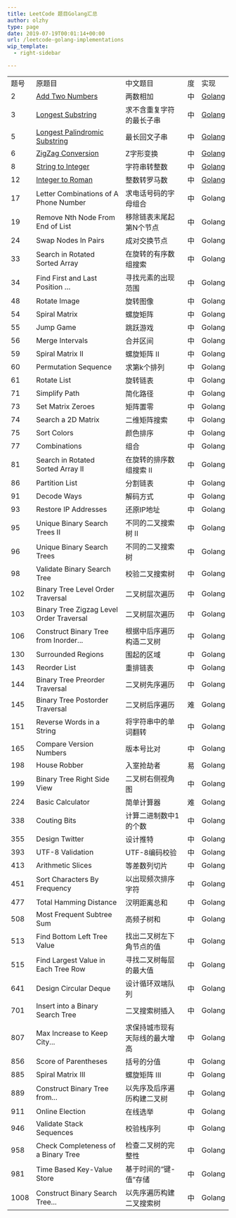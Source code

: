 ```yaml
---
title: LeetCode 题目Golang汇总
author: olzhy
type: page
date: 2019-07-19T00:01:14+00:00
url: /leetcode-golang-implementations
wip_template:
  - right-sidebar

---
```

||||||
|--- |--- |--- |--- |--- |
|题号|原题目|中文题目|度|实现|
|2|[Add Two Numbers](https://leetcode.com/problems/add-two-numbers/)|两数相加|中|[Golang](/posts/leetcode-add-two-numbers.html)|
|3|[Longest Substring](https://leetcode.com/problems/longest-substring-without-repeating-characters/)|求不含重复字符的最长子串|中|[Golang](/posts/leetcode-longest-substring-without-repeating-characters.html)|
|5|[Longest Palindromic Substring](https://leetcode.com/problems/longest-palindromic-substring/)|最长回文子串|中|[Golang](/posts/leetcode-longest-palindromic-substring.html)|
|6|[ZigZag Conversion](https://leetcode.com/problems/zigzag-conversion/)|Z字形变换|中|[Golang](/posts/leetcode-zigzag-conversion.html)|
|8|[String to Integer](https://leetcode.com/problems/string-to-integer-atoi/)|字符串转整数|中|[Golang](/posts/leetcode-string-to-integer.html)|
|12|[Integer to Roman](https://leetcode.com/problems/integer-to-roman/)|整数转罗马数|中|[Golang](/posts/leetcode-integer-to-roman.html)|
|17|Letter Combinations of A Phone Number|求电话号码的字母组合|中|Golang|
|19|Remove Nth Node From End of List|移除链表末尾起第N个节点|中|Golang|
|24|Swap Nodes In Pairs|成对交换节点|中|Golang|
|33|Search in Rotated Sorted Array|在旋转的有序数组搜索|中|Golang|
|34|Find First and Last Position …|寻找元素的出现范围|中|Golang|
|48|Rotate Image|旋转图像|中|Golang|
|54|Spiral Matrix|螺旋矩阵|中|Golang|
|55|Jump Game|跳跃游戏|中|Golang|
|56|Merge Intervals|合并区间|中|Golang|
|59|Spiral Matrix II|螺旋矩阵 II|中|Golang|
|60|Permutation Sequence|求第k个排列|中|Golang|
|61|Rotate List|旋转链表|中|Golang|
|71|Simplify Path|简化路径|中|Golang|
|73|Set Matrix Zeroes|矩阵置零|中|Golang|
|74|Search a 2D Matrix|二维矩阵搜索|中|Golang|
|75|Sort Colors|颜色排序|中|Golang|
|77|Combinations|组合|中|Golang|
|81|Search in Rotated Sorted Array II|在旋转的排序数组搜索 II|中|Golang|
|86|Partition List|分割链表|中|Golang|
|91|Decode Ways|解码方式|中|Golang|
|93|Restore IP Addresses|还原IP地址|中|Golang|
|95|Unique Binary Search Trees II|不同的二叉搜索树 II|中|Golang|
|96|Unique Binary Search Trees|不同的二叉搜索树|中|Golang|
|98|Validate Binary Search Tree|校验二叉搜索树|中|Golang|
|102|Binary Tree Level Order Traversal|二叉树层次遍历|中|Golang|
|103|Binary Tree Zigzag Level Order Traversal|二叉树层次遍历|中|Golang|
|106|Construct Binary Tree from Inorder...|根据中后序遍历构造二叉树|中|Golang|
|130|Surrounded Regions|围起的区域|中|Golang|
|143|Reorder List|重排链表|中|Golang|
|144|Binary Tree Preorder Traversal|二叉树先序遍历|中|Golang|
|145|Binary Tree Postorder Traversal|二叉树后序遍历|难|Golang|
|151|Reverse Words in a String|将字符串中的单词翻转|中|Golang|
|165|Compare Version Numbers|版本号比对|中|Golang|
|198|House Robber|入室抢劫者|易|Golang|
|199|Binary Tree Right Side View|二叉树右侧视角图|中|Golang|
|224|Basic Calculator|简单计算器|难|Golang|
|338|Couting Bits|计算二进制数中1的个数|中|Golang|
|355|Design Twitter|设计推特|中|Golang|
|393|UTF-8 Validation|UTF-8编码校验|中|Golang|
|413|Arithmetic Slices|等差数列切片|中|Golang|
|451|Sort Characters By Frequency|以出现频次排序字符|中|Golang|
|477|Total Hamming Distance|汉明距离总和|中|Golang|
|508|Most Frequent Subtree Sum|高频子树和|中|Golang|
|513|Find Bottom Left Tree Value|找出二叉树左下角节点的值|中|Golang|
|515|Find Largest Value in Each Tree Row|寻找二叉树每层的最大值|中|Golang|
|641|Design Circular Deque|设计循环双端队列|中|Golang|
|701|Insert into a Binary Search Tree|二叉搜索树插入|中|Golang|
|807|Max Increase to Keep City...|求保持城市现有天际线的最大增高|中|Golang|
|856|Score of Parentheses|括号的分值|中|Golang|
|885|Spiral Matrix III|螺旋矩阵 III|中|Golang|
|889|Construct Binary Tree from...|以先序及后序遍历构建二叉树|中|Golang|
|911|Online Election|在线选举|中|Golang|
|946|Validate Stack Sequences|校验栈序列|中|Golang|
|958|Check Completeness of a Binary Tree|检查二叉树的完整性|中|Golang|
|981|Time Based Key-Value Store|基于时间的“键-值”存储|中|Golang|
|1008|Construct Binary Search Tree...|以先序遍历构建二叉搜索树|中|Golang|
